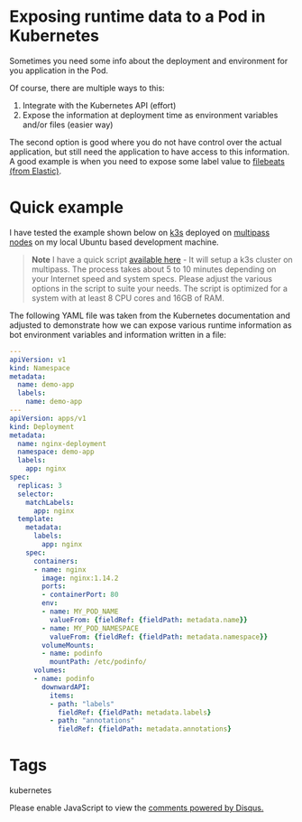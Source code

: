 # Exposing runtime data to a Pod in Kubernetes

Sometimes you need some info about the deployment and environment for you application in the Pod.

Of course, there are multiple ways to this:

1. Integrate with the Kubernetes API (effort)
2. Expose the information at deployment time as environment variables and/or files (easier way)

The second option is good where you do not have control over the actual application, but still need the application to have access to this information. A good example is when you need to expose some label value to [filebeats (from Elastic)](https://www.elastic.co/beats/filebeat).

# Quick example

I have tested the example shown below on [k3s](https://k3s.io/) deployed on [multipass nodes](https://multipass.run/) on my local Ubuntu based development machine.

> **Note**
> I have a quick script [available here](https://gist.github.com/nicc777/0f620c9eb2958f58173224f29b23a2ff) - It will setup a k3s cluster on multipass. The process takes about 5 to 10 minutes depending on your Internet speed and system specs. Please adjust the various options in the script to suite your needs. The script is optimized for a system with at least 8 CPU cores and 16GB of RAM.

The following YAML file was taken from the Kubernetes documentation and adjusted to demonstrate how we can expose various runtime information as bot environment variables and information written in a file:

```yaml
---
apiVersion: v1
kind: Namespace
metadata:
  name: demo-app
  labels:
    name: demo-app
---
apiVersion: apps/v1
kind: Deployment
metadata:
  name: nginx-deployment
  namespace: demo-app
  labels:
    app: nginx
spec:
  replicas: 3
  selector:
    matchLabels:
      app: nginx
  template:
    metadata:
      labels:
        app: nginx
    spec:
      containers:
      - name: nginx
        image: nginx:1.14.2
        ports:
        - containerPort: 80
        env:
        - name: MY_POD_NAME
          valueFrom: {fieldRef: {fieldPath: metadata.name}}
        - name: MY_POD_NAMESPACE
          valueFrom: {fieldRef: {fieldPath: metadata.namespace}}
        volumeMounts:
        - name: podinfo
          mountPath: /etc/podinfo/
      volumes:
      - name: podinfo
        downwardAPI:
          items:
          - path: "labels"
            fieldRef: {fieldPath: metadata.labels}
          - path: "annotations"
            fieldRef: {fieldPath: metadata.annotations}
```



# Tags

kubernetes

<div id="disqus_thread"></div>
<script>
    /**
    *  RECOMMENDED CONFIGURATION VARIABLES: EDIT AND UNCOMMENT THE SECTION BELOW TO INSERT DYNAMIC VALUES FROM YOUR PLATFORM OR CMS.
    *  LEARN WHY DEFINING THESE VARIABLES IS IMPORTANT: https://disqus.com/admin/universalcode/#configuration-variables    */
    /*
    var disqus_config = function () {
    this.page.url = PAGE_URL;  // Replace PAGE_URL with your page's canonical URL variable
    this.page.identifier = PAGE_IDENTIFIER; // Replace PAGE_IDENTIFIER with your page's unique identifier variable
    };
    */
    (function() { // DON'T EDIT BELOW THIS LINE
    var d = document, s = d.createElement('script');
    s.src = 'https://nicc777.disqus.com/embed.js';
    s.setAttribute('data-timestamp', +new Date());
    (d.head || d.body).appendChild(s);
    })();
</script>
<noscript>Please enable JavaScript to view the <a href="https://disqus.com/?ref_noscript">comments powered by Disqus.</a></noscript>
